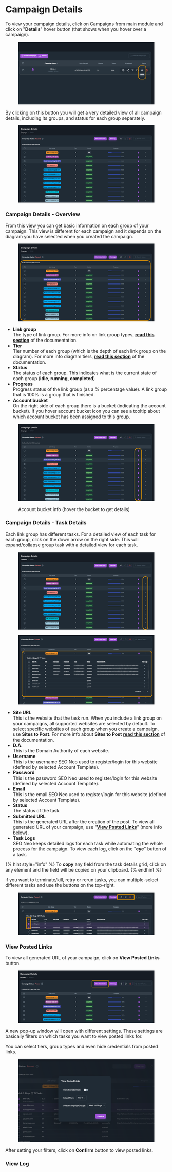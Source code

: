 # Campaign Details

To view your campaign details, click on Campaigns from main module and click on "**Details**" hover button (that shows when you hover over a campaign).

<figure><img src="../../.gitbook/assets/campaign-details 1.png" alt=""><figcaption></figcaption></figure>

By clicking on this button you will get a very detailed view of all campaign details, including its groups, and status for each group separately.

<figure><img src="../../.gitbook/assets/campaign-details.png" alt=""><figcaption></figcaption></figure>

### Campaign Details - Overview

From this view you can get basic information on each group of your campaign. This view is different for each campaign and it depends on the diagram you have selected when you created the campaign.

<figure><img src="../../.gitbook/assets/campaign-details 2.png" alt=""><figcaption></figcaption></figure>

* **Link group**\
  The type of link group. For more info on link group types, [**read this section**](../diagram-editor/link-group-types.md) of the documentation.
* **Tier**\
  Tier number of each group (which is the depth of each link group on the diagram). For more info diagram tiers, [**read this section**](../../additional-information/glossary/tiers.md) of the documentation.
* **Status**\
  The status of each group. This indicates what is the current state of each group (**idle, running, completed**)&#x20;
* **Progress**\
  Progress status of the link group (as a % percentage value). A link group that is 100% is a group that is finished.
* **Account bucket**\
  On the right side of each group there is a bucket (indicating the account bucket). If you hover account bucket icon you can see a tooltip about which account bucket has been assigned to this group.

<figure><img src="../../.gitbook/assets/campaign-details 3.png" alt=""><figcaption><p>Account bucket info (hover the bucket to get details)</p></figcaption></figure>

### Campaign Details - Task Details

Each link group has different tasks. For a detailed view of each task for each group, click on the down arrow on the right side. This will expand/collapse group task with a detailed view for each task.

<figure><img src="../../.gitbook/assets/campaign-details 4.png" alt=""><figcaption></figcaption></figure>

<figure><img src="../../.gitbook/assets/campaign-details 5 (1).png" alt=""><figcaption></figcaption></figure>

* **Site URL**\
  This is the website that the task run. When you include a link group on your campaigns, all supported websites are selected by default. To select specific websites of each group when you create a campaign, use **Sites to Post**. For more info about **Sites to Post** [**read this section**](https://docs.seoneo.io/tutorials/creating-your-1st-campaign/creating-your-campaign/3-groups#sites-to-post) of the documentation.
* **D.A.**\
  This is the Domain Authority of each website.
* **Username**\
  This is the username SEO Neo used to register/login for this website (defined by selected Account Template).
* **Password**\
  This is the password SEO Neo used to register/login for this website (defined by selected Account Template).
* **Email**\
  This is the email SEO Neo used to register/login for this website (defined by selected Account Template).
* **Status**\
  The status of the task.&#x20;
* **Submitted URL**\
  This is the generated URL after the creation of the post. To view all generated URL of your campaign, use "[**View Posted Links**](campaign-details.md#view-posted-links)" (more info below).
* **Task Logs**\
  SEO Neo keeps detailed logs for each  task while automating the whole process for the campaign. To view each log, click on the "**eye**" button of a task.

{% hint style="info" %}
To **copy** any field from the task details grid, click on any element and the field will be copied on your clipboard.
{% endhint %}

if you want to terminate/kill, retry or rerun tasks, you can multiple-select different tasks and use the buttons on the top-right.

<figure><img src="../../.gitbook/assets/campaign-details 6 (1).png" alt=""><figcaption></figcaption></figure>

### View Posted Links

To view all generated URL of your campaign, click on **View Posted Links** button.

<figure><img src="../../.gitbook/assets/campaign-details posted link 1.png" alt=""><figcaption></figcaption></figure>

A new pop-up window will open with different settings. These settings are basically filters on which tasks you want to view posted links for.

You can select tiers, group types and even hide credentials from posted links.

<figure><img src="../../.gitbook/assets/campaign-details posted link 2.png" alt=""><figcaption></figcaption></figure>

After setting your filters, click on **Confirm** button to view posted links.







### View Log












